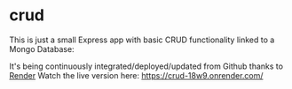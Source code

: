 # crud

This is just a small Express app with basic CRUD functionality linked to a Mongo Database:  
  
It's being continuously integrated/deployed/updated from Github thanks to [Render](https://render.com/)
Watch the live version here: https://crud-18w9.onrender.com/
